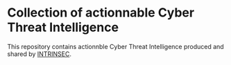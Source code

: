 # Collection of actionnable Cyber Threat Intelligence


This repository contains actionnble Cyber Threat Intelligence produced and shared by [INTRINSEC](https://www.intrinsec.com/).